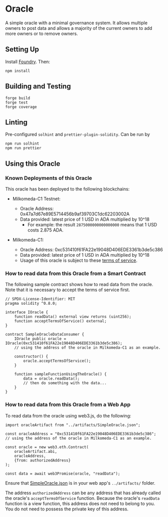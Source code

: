 # Oracle

A simple oracle with a minimal governance system. It allows multiple owners to post data and allows a majority of the current owners to add more owners or to remove owners.

## Setting Up

Install [Foundry](https://github.com/foundry-rs/foundry/blob/master/README.md). Then:

```
npm install
```


## Building and Testing

```
forge build
forge test
forge coverage
```

## Linting

Pre-configured `solhint` and `prettier-plugin-solidity`. Can be run by

```
npm run solhint
npm run prettier
```

## Using this Oracle

### Known Deployments of this Oracle

This oracle has been deployed to the following blockchains:

* Milkomeda-C1 Testnet:
    * Oracle Address: 0x47a7d67e89E5714456b9af39703C1dc62203002A
    * Data provided: latest price of 1 USD in ADA multiplied by 10^18
        * For example: the result `2875000000000000000` means that 1 USD costs 2.875 ADA.

* Milkomeda-C1:
    * Oracle Address: 0xc531410f61FA22e19048D406EDE3361b3de5c386
    * Data provided: latest price of 1 USD in ADA multiplied by 10^18
    * Usage of this oracle is subject to these [terms of service](https://ext-oracle-disclaimer.milkomeda.com/disclaimer.pdf).

### How to read data from this Oracle from a Smart Contract

The following sample contract shows how to read data from the oracle.
Note that it is necessary to accept the terms of service first.

```
// SPDX-License-Identifier: MIT
pragma solidity ^0.8.0;

interface IOracle {
    function readData() external view returns (uint256);
    function acceptTermsOfService() external;
}

contract SampleOracleDataConsumer {
    IOracle public oracle = IOracle(0xc531410f61FA22e19048D406EDE3361b3de5c386);
    // using the address of the oracle in Milkomeda-C1 as an example.
 
    constructor() {
        oracle.acceptTermsOfService();
    }

    function sampleFunctionUsingTheOracle() {
        data = oracle.readData();
        // then do something with the data...
    }
}
```

### How to read data from this Oracle from a Web App

To read data from the oracle using web3.js, do the following:

```
import oracleArtifact from "../artifacts/SimpleOracle.json";

const oracleAddress = "0xc531410f61FA22e19048D406EDE3361b3de5c386"; 
// using the address of the oracle in Milkomeda-C1 as an example.

const oracle = new web3.eth.Contract(
    oracleArtifact.abi, 
    oracleAddress, 
    {from: authorizedAddress}
);

const data = await web3Promise(oracle, "readData");
```

Ensure that [SimpleOracle.json](./abi/SimpleOracle.json) is in your web app's `../artifacts/` folder.

The address `authorizedAddress` can be any address that has already called the oracle's `acceptTermsOfService` function. Because the oracle's `readData` function is a view function, this address does not need to belong to you. You do not need to possess the private key of this address.